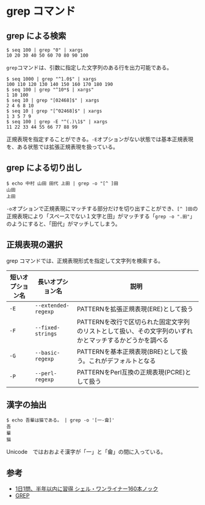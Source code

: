 # grep コマンド

## grep による検索

```console
$ seq 100 | grep "0" | xargs
10 20 30 40 50 60 70 80 90 100
```

`grep`コマンドは、引数に指定した文字列のある行を出力可能である。

```console
$ seq 1000 | grep "^1.0$" | xargs
100 110 120 130 140 150 160 170 180 190
$ seq 100 | grep "^10*$ | xargs"
1 10 100
$ seq 10 | grep "[02468]$" | xargs
2 4 6 8 10
$ seq 10 | grep "[^02468]$" | xargs
1 3 5 7 9
$ seq 100 | grep -E "^(.)\1$" | xargs
11 22 33 44 55 66 77 88 99
```

正規表現を指定することができる。`-E`オプションがない状態では基本正規表現を、ある状態では拡張正規表現を扱っている。

## grep による切り出し

```console
$ echo 中村 山田 田代 上田 | grep -o "[^ ]田
山田
上田
```

`-o`オプションで正規表現にマッチする部分だけを切り出すことができ、`[^ ]田`の正規表現により「スペースでない１文字と田」がマッチする「`grep -o ".田"`」のようにすると、「田代」がマッチしてしまう。

## 正規表現の選択

grep コマンドでは、正規表現形式を指定して文字列を検索する。

|短いオプション名|長いオプション名|説明|
|---|---|---|
|`-E`|`--extended-regexp`|PATTERNを拡張正規表現(ERE)として扱う|
|`-F`|`--fixed-strings`|PATTERNを改行で区切られた固定文字列のリストとして扱い、その文字列のいずれかとマッチするかどうかを調べる|
|`-G`|`--basic-regexp`|PATTERNを基本正規表現(BRE)として扱う。これがデフォルトとなる|
|`-P`|`--perl-regexp`|PATTERNをPerl互換の正規表現(PCRE)として扱う|

## 漢字の抽出

```console
$ echo 吾輩は猫である。 | grep -o '[一-龠]'
吾
輩
猫
```

Unicode　ではおおよそ漢字が「一」と「龠」の間に入っている。

## 参考

- [1日1問、半年以内に習得 シェル・ワンライナー160本ノック](https://gihyo.jp/book/2021/978-4-297-12267-6)
- [GREP](https://linuxjm.osdn.jp/html/GNU_grep/man1/grep.1.html)

